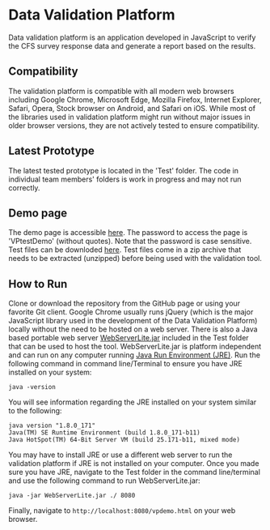 # Data Validation Platform
Data validation platform is an application developed in JavaScript to verify the CFS survey response data and generate a report based on the results. 

## Compatibility
The validation platform is compatible with all modern web browsers including Google Chrome, Microsoft Edge, Mozilla Firefox, Internet Explorer, Safari, Opera, Stock browser on Android, and Safari on iOS. While most of the libraries used in validation platform might run without major issues in older browser versions, they are not actively tested to ensure compatibility.

## Latest Prototype
The latest tested prototype is located in the 'Test' folder. The code in individual team members' folders is work in progress and may not run correctly. 

## Demo page
The demo page is accessible [here](https://saeedt.github.io/ValidationPlatform/). The password to access the page is 'VPtestDemo' (without quotes). Note that the password is case sensitive. Test files can be downloded [here](https://saeedt.github.io/ValidationPlatform/TestFiles.zip). Test files come in a zip archive that needs to be extracted (unzipped) before being used with the validation tool. 

## How to Run
Clone or download the repository from the GitHub page or using your favorite Git client. Google Chrome usually runs jQuery (which is the major JavaScript library used in the development of the Data Validation Platform) locally without the need to be hosted on a web server. There is also a Java based portable web server [WebServerLite.jar](http://www.jibble.org/jibblewebserver.php) included in the Test folder that can be used to host the tool. 
WebServerLite.jar is platform independent and can run on any computer running [Java Run Environment (JRE)](http://www.oracle.com/technetwork/java/javase/jre8-downloads-2133155.html). Run the following command in command line/Terminal to ensure you have JRE installed on your system: 
```
java -version
```

You will see information regarding the JRE installed on your system similar to the following:
 
```
java version "1.8.0_171"
Java(TM) SE Runtime Environment (build 1.8.0_171-b11)
Java HotSpot(TM) 64-Bit Server VM (build 25.171-b11, mixed mode) 
```

You may have to install JRE or use a different web server to run the validation platform if JRE is not installed on your computer. Once you made sure you have JRE, navigate to the Test folder in the command line/terminal and use the following command to run WebServerLite.jar:

```
java -jar WebServerLite.jar ./ 8080
```
Finally, navigate to `http://localhost:8080/vpdemo.html` on your web browser. 
